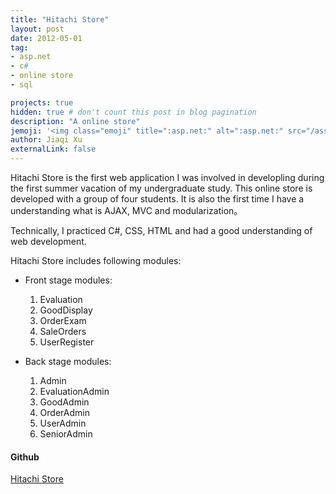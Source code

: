 ```yaml
---
title: "Hitachi Store"
layout: post
date: 2012-05-01
tag:
- asp.net
- c#
- online store
- sql

projects: true
hidden: true # don't count this post in blog pagination
description: "A online store"
jemoji: '<img class="emoji" title=":asp.net:" alt=":asp.net:" src="/assets/images/language_icon/asp.net.png" height="20" width="20" align="absmiddle">'
author: Jiaqi Xu
externalLink: false
---
```


Hitachi Store is the first web application I was involved in developling during the first summer vacation of my undergraduate study. This online store is developed with a group of four students. It is also the first time I have a understanding what is AJAX, MVC and modularization。

Technically, I practiced C#, CSS, HTML and had a good understanding of web development.

Hitachi Store includes following modules:
- Front stage modules:
  1. Evaluation
  2. GoodDisplay
  3. OrderExam
  4. SaleOrders
  5. UserRegister

- Back stage modules:
  1. Admin
  2. EvaluationAdmin
  3. GoodAdmin
  4. OrderAdmin
  5. UserAdmin
  6. SeniorAdmin

#### Github
[Hitachi Store](https://github.com/jiaqi-xu/HitachiStore)
